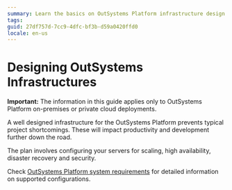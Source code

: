 ```yaml
---
summary: Learn the basics on OutSystems Platform infrastructure design and tackle typical project requirements such as scaling, high availability and disaster recovery.
tags: 
guid: 27df757d-7cc9-4dfc-bf3b-d59a0420ffd0
locale: en-us
---
```


# Designing OutSystems Infrastructures

<div class="info" markdown="1">

**Important:** The information in this guide applies only to OutSystems Platform on-premises or private cloud deployments.

</div>

A well designed infrastructure for the OutSystems Platform prevents typical project shortcomings. These will impact productivity and development further down the road.

The plan involves configuring your servers for scaling, high availability, disaster recovery and security.

Check [OutSystems Platform system requirements](https://success.outsystems.com/Documentation/11/Setting_Up_OutSystems/OutSystems_system_requirements) for detailed information on supported configurations.
